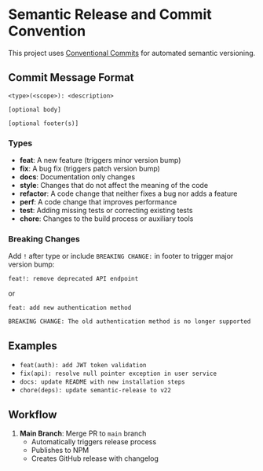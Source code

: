 # Semantic Release and Commit Convention

This project uses [Conventional Commits](https://www.conventionalcommits.org/) for automated semantic versioning.

## Commit Message Format

```
<type>(<scope>): <description>

[optional body]

[optional footer(s)]
```

### Types

- **feat**: A new feature (triggers minor version bump)
- **fix**: A bug fix (triggers patch version bump)  
- **docs**: Documentation only changes
- **style**: Changes that do not affect the meaning of the code
- **refactor**: A code change that neither fixes a bug nor adds a feature
- **perf**: A code change that improves performance
- **test**: Adding missing tests or correcting existing tests
- **chore**: Changes to the build process or auxiliary tools

### Breaking Changes

Add `!` after type or include `BREAKING CHANGE:` in footer to trigger major version bump:

```
feat!: remove deprecated API endpoint
```

or

```
feat: add new authentication method

BREAKING CHANGE: The old authentication method is no longer supported
```

## Examples

- `feat(auth): add JWT token validation`
- `fix(api): resolve null pointer exception in user service`
- `docs: update README with new installation steps`
- `chore(deps): update semantic-release to v22`

## Workflow

1. **Main Branch**: Merge PR to `main` branch
   - Automatically triggers release process
   - Publishes to NPM
   - Creates GitHub release with changelog